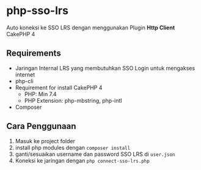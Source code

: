 # php-sso-lrs
Auto koneksi ke SSO LRS dengan menggunakan Plugin <b>Http Client</b> CakePHP 4

## Requirements
- Jaringan Internal LRS yang membutuhkan SSO Login untuk mengakses internet
- php-cli
- Requirement for install CakePHP 4
  - PHP: Min 7.4
  - PHP Extension: php-mbstring, php-intl
- Composer

## Cara Penggunaan

1. Masuk ke project folder
2. install php modules dengan <code>composer install</code>
3. ganti/sesuaikan username dan password SSO LRS di <code>user.json</code>
4. Koneksi ke jaringan dengan <code>php connect-sso-lrs.php</code>
